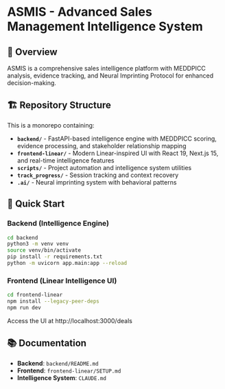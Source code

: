 # ASMIS - Advanced Sales Management Intelligence System

## 🎯 Overview

ASMIS is a comprehensive sales intelligence platform with MEDDPICC analysis, evidence tracking, and Neural Imprinting Protocol for enhanced decision-making.

## 🏗️ Repository Structure

This is a monorepo containing:

- **`backend/`** - FastAPI-based intelligence engine with MEDDPICC scoring, evidence processing, and stakeholder relationship mapping
- **`frontend-linear/`** - Modern Linear-inspired UI with React 19, Next.js 15, and real-time intelligence features
- **`scripts/`** - Project automation and intelligence system utilities
- **`track_progress/`** - Session tracking and context recovery
- **`.ai/`** - Neural imprinting system with behavioral patterns

## 🚀 Quick Start

### Backend (Intelligence Engine)
```bash
cd backend
python3 -m venv venv
source venv/bin/activate
pip install -r requirements.txt
python -m uvicorn app.main:app --reload
```

### Frontend (Linear Intelligence UI)
```bash
cd frontend-linear
npm install --legacy-peer-deps
npm run dev
```

Access the UI at http://localhost:3000/deals

## 📚 Documentation

- **Backend**: `backend/README.md`
- **Frontend**: `frontend-linear/SETUP.md`
- **Intelligence System**: `CLAUDE.md`